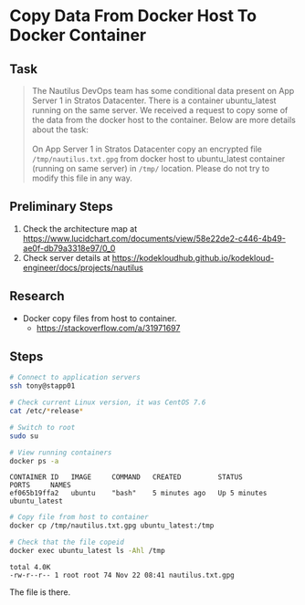 # Copy Data From Docker Host To Docker Container

## Task

> The Nautilus DevOps team has some conditional data present on App Server 1 in Stratos Datacenter. There is a container ubuntu_latest running on the same server. We received a request to copy some of the data from the docker host to the container. Below are more details about the task:<br><br>On App Server 1 in Stratos Datacenter copy an encrypted file `/tmp/nautilus.txt.gpg` from docker host to ubuntu_latest container (running on same server) in `/tmp/` location. Please do not try to modify this file in any way.

## Preliminary Steps

1. Check the architecture map at https://www.lucidchart.com/documents/view/58e22de2-c446-4b49-ae0f-db79a3318e97/0_0
2. Check server details at https://kodekloudhub.github.io/kodekloud-engineer/docs/projects/nautilus

## Research

* Docker copy files from host to container.
  * https://stackoverflow.com/a/31971697

## Steps

```bash
# Connect to application servers
ssh tony@stapp01

# Check current Linux version, it was CentOS 7.6
cat /etc/*release*

# Switch to root
sudo su

# View running containers
docker ps -a
```

```
CONTAINER ID   IMAGE     COMMAND   CREATED         STATUS         PORTS     NAMES
ef065b19ffa2   ubuntu    "bash"    5 minutes ago   Up 5 minutes             ubuntu_latest
```

```bash
# Copy file from host to container
docker cp /tmp/nautilus.txt.gpg ubuntu_latest:/tmp

# Check that the file copeid
docker exec ubuntu_latest ls -Ahl /tmp
```

```
total 4.0K
-rw-r--r-- 1 root root 74 Nov 22 08:41 nautilus.txt.gpg
```

The file is there.
